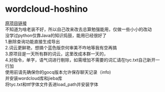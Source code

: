 # wordcloud-hoshino
[原项目链接](https://github.com/erweixi/wordcloud-hoshino7)<br> 
不知道为啥老装不好，所以自己改来改去总算勉强能用，仅做一些小小的改动<br> 
没学过python仅靠Java的知识捣鼓，能用已经很好了<br> 
1.删除查询功能直接生成导出<br> 
2.词云更鲜艳，想搞个蓝色版奈何审美不咋地等我有空再搞<br> 
3.原项目是一天所有群的词云，这里改成本群一天的，<br> 
4.对指令，单字，语气词进行剔除，如需增加不需要的词汇请在tyc.txt自己新开一行加<br> 
使用前请先确保你的gocq版本允许保存聊天记录（info)<br> 
并安装wordcloud库和jieba库<br>
将tyc.txt和ttf字体文件丢进load_path并安装字体<br> 

